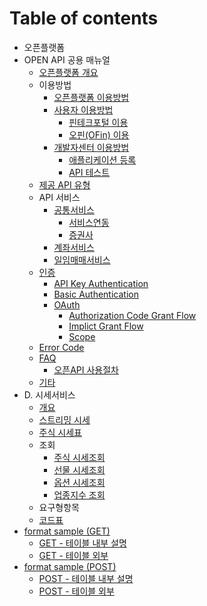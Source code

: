 # Table of contents

* 오픈플랫폼
* OPEN API 공용 매뉴얼
  * [오픈플랫폼 개요](1/undefined.md)
  * 이용방법
    * [오픈플랫폼 이용방법](1/undefined-4/undefined-1.md)
    * [사용자 이용방법](1/undefined-4/undefined/README.md)
      * [핀테크포털 이용](1/undefined-4/undefined/undefined.md)
      * [오핀\(OFin\) 이용](1/undefined-4/undefined/ofin.md)
    * [개발자센터 이용방법](1/undefined-4/undefined-2/README.md)
      * [애플리케이션 등록](1/undefined-4/undefined-2/undefined.md)
      * [API 테스트](1/undefined-4/undefined-2/untitled.md)
  * [제공 API 유형](1/api.md)
  * API 서비스
    * [공통서비스](1/api-2/undefined/README.md)
      * [서비스연동](1/api-2/undefined/undefined.md)
      * [증권사](1/api-2/undefined/undefined-2.md)
    * [계좌서비스](1/api-2/undefined-1.md)
    * [일임매매서비스](1/api-2/undefined-2.md)
  * [인증](1/api-1/README.md)
    * [API Key Authentication](1/api-1/api-key-authentication.md)
    * [Basic Authentication](1/api-1/basic-authentication.md)
    * [OAuth](1/api-1/oauth/README.md)
      * [Authorization Code Grant Flow](1/api-1/oauth/authorization-code-grant-flow.md)
      * [Implict Grant Flow](1/api-1/oauth/untitled-1.md)
      * [Scope](1/api-1/oauth/untitled-2.md)
  * [Error Code](1/error.md)
  * [FAQ](1/faq/README.md)
    * [오픈API 사용절차](1/faq/api.md)
  * [기타](1/undefined-3.md)
* D. 시세서비스
  * [개요](untitled-1/undefined-2.md)
  * [스트리밍 시세](untitled-1/undefined-4.md)
  * [주식 시세표](untitled-1/undefined-7.md)
  * 조회
    * [주식 시세조회](untitled-1/undefined-9/undefined-6.md)
    * [선물 시세조회](untitled-1/undefined-9/undefined-2.md)
    * [옵션 시세조회](untitled-1/undefined-9/undefined-3.md)
    * [업종지수 조회](untitled-1/undefined-9/undefined-5.md)
  * 요구형항목
  * [코드표](untitled-1/undefined-8.md)
* [format sample \(GET\)](format-sample/README.md)
  * [GET - 테이블 내부 설명](format-sample/get.md)
  * [GET - 테이블 외부](format-sample/get-1.md)
* [format sample \(POST\)](format-sample-post/README.md)
  * [POST - 테이블 내부 설명](format-sample-post/post.md)
  * [POST - 테이블 외부](format-sample-post/post-1.md)

